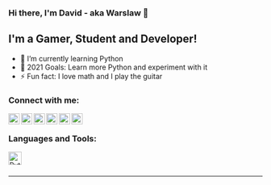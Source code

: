 ### Hi there, I'm David - aka Warslaw 👋

## I'm a Gamer, Student and Developer!

- 🌱 I’m currently learning Python
- 🥅 2021 Goals: Learn more Python and experiment with it
- ⚡ Fun fact: I love math and I play the guitar

### Connect with me:

[<img align="left" alt="YourLocalJapanese | YouTube" width="22px" src="https://cdn.jsdelivr.net/npm/simple-icons@v3/icons/youtube.svg" />][youtube]
[<img align="left" alt="YourLocalJapanese | Twitter" width="22px" src="https://cdn.jsdelivr.net/npm/simple-icons@v3/icons/twitter.svg" />][twitter]
[<img align="left" alt="Warslaw | Discord" width="22px" src="https://cdn.jsdelivr.net/npm/simple-icons@3.13.0/icons/discord.svg" />][discord]
[<img align="left" alt="Warslaw | Reddit" width="22px" src="https://cdn.jsdelivr.net/npm/simple-icons@3.13.0/icons/reddit.svg" />][reddit]
[<img align="left" alt="YourLocalJapanese | Spotify" width="22px" src="https://cdn.jsdelivr.net/npm/simple-icons@3.13.0/icons/spotify.svg" />][spotify]
[<img align="left" alt="Warslaw | Steam" width="22px" src="https://cdn.jsdelivr.net/npm/simple-icons@3.13.0/icons/steam.svg" />][steam]


<br />

### Languages and Tools:

[<img align="left" alt="Python" width="26px" src="https://cdn.jsdelivr.net/npm/simple-icons@3.13.0/icons/python.svg" />][memejulien]

<br />
<br />

---

</details>

[twitter]: https://twitter.com/IocalJapanese
[youtube]: https://www.youtube.com/channel/UCmmYlMbP34KGQx2BOdSG87g
[memejulien]: https://discord.gg/RCuRNnzK8g
[discord]: https://discord.gg/JxvyhCMnWQ
[reddit]: https://www.reddit.com/user/WarsIaw
[spotify]: https://open.spotify.com/user/3wmtk4gqe2bkzqg00jun6c3q9
[steam]: https://steamcommunity.com/id/Warslaw/


